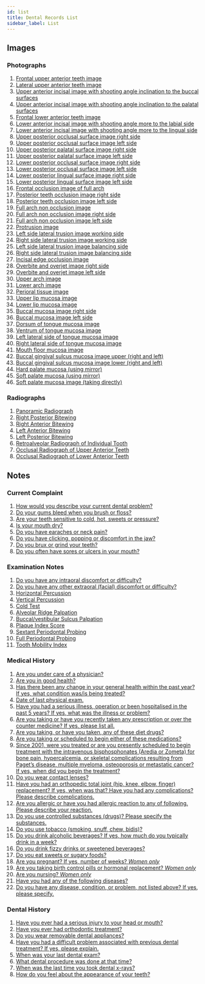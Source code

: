 ```yaml
---
id: list
title: Dental Records List
sidebar_label: List
---
```


## Images

### Photographs

1. [Frontal upper anterior teeth image](/docs/medical/records/photography#frontal-upper-anterior-teeth-image)
1. [Lateral upper anterior teeth image](/docs/medical/records/photography#lateral-upper-anterior-teeth-image)
1. [Upper anterior incisal image with shooting angle inclination to the buccal surfaces](/docs/medical/records/photography#upper-anterior-incisal-image-with-shooting-angle-inclination-to-the-buccal-surfaces)
1. [Upper anterior incisal image with shooting angle inclination to the palatal surfaces](/docs/medical/records/photography#upper-anterior-incisal-image-with-shooting-angle-inclination-to-the-palatal-surfaces)
1. [Frontal lower anterior teeth image](/docs/medical/records/photography#frontal-lower-anterior-teeth-image)
1. [Lower anterior incisal image with shooting angle more to the labial side](/docs/medical/records/photography#lower-anterior-incisal-image-with-shooting-angle-more-to-the-labial-side)
1. [Lower anterior incisal image with shooting angle more to the lingual side](/docs/medical/records/photography#lower-anterior-incisal-image-with-shooting-angle-more-to-the-lingual-side)
1. [Upper posterior occlusal surface image right side](/docs/medical/records/photography#upper-posterior-occlusal-surface-image-right-side)
1. [Upper posterior occlusal surface image left side](/docs/medical/records/photography#upper-posterior-occlusal-surface-image-left-side)
1. [Upper posterior palatal surface image right side](/docs/medical/records/photography#upper-posterior-palatal-surface-image-right-side)
1. [Upper posterior palatal surface image left side](/docs/medical/records/photography#upper-posterior-palatal-surface-image-left-side)
1. [Lower posterior occlusal surface image right side](/docs/medical/records/photography#lower-posterior-occlusal-surface-image-right-side)
1. [Lower posterior occlusal surface image left side](/docs/medical/records/photography#lower-posterior-occlusal-surface-image-left-side)
1. [Lower posterior lingual surface image right side](/docs/medical/records/photography#lower-posterior-lingual-surface-image-right-side)
1. [Lower posterior lingual surface image left side](/docs/medical/records/photography#lower-posterior-lingual-surface-image-left-side)
1. [Frontal occlusion image of full arch](/docs/medical/records/photography#frontal-occlusion-image-of-full-arch)
1. [Posterior teeth occlusion image right side](/docs/medical/records/photography#posterior-teeth-occlusion-image-right-side)
1. [Posterior teeth occlusion image left side](/docs/medical/records/photography#posterior-teeth-occlusion-image-left-side)
1. [Full arch non occlusion image](/docs/medical/records/photography#full-arch-non-occlusion-image)
1. [Full arch non occlusion image right side](/docs/medical/records/photography#full-arch-non-occlusion-image-right-side)
1. [Full arch non occlusion image left side](/docs/medical/records/photography#full-arch-non-occlusion-image-left-side)
1. [Protrusion image](/docs/medical/records/photography#protrusion-image)
1. [Left side lateral trusion image working side](/docs/medical/records/photography#left-side-lateral-trusion-image-working-side)
1. [Right side lateral trusion image working side](/docs/medical/records/photography#right-side-lateral-trusion-image-working-side)
1. [Left side lateral trusion image balancing side](/docs/medical/records/photography#left-side-lateral-trusion-image-balancing-side)
1. [Right side lateral trusion image balancing side](/docs/medical/records/photography#right-side-lateral-trusion-image-balancing-side)
1. [Incisal edge occlusion image](/docs/medical/records/photography#incisal-edge-occlusion-image)
1. [Overbite and overjet image right side](/docs/medical/records/photography#overbite-and-overjet-image-right-side)
1. [Overbite and overjet image left side](/docs/medical/records/photography#overbite-and-overjet-image-left-side)
1. [Upper arch image](/docs/medical/records/photography#upper-arch-image)
1. [Lower arch image](/docs/medical/records/photography#lower-arch-image)
1. [Perioral tissue image](/docs/medical/records/photography#perioral-tissue-image)
1. [Upper lip mucosa image](/docs/medical/records/photography#upper-lip-mucosa-image)
1. [Lower lip mucosa image](/docs/medical/records/photography#lower-lip-mucosa-image)
1. [Buccal mucosa image right side](/docs/medical/records/photography#buccal-mucosa-image-right-side)
1. [Buccal mucosa image left side](/docs/medical/records/photography#buccal-mucosa-image-left-side)
1. [Dorsum of tongue mucosa image](/docs/medical/records/photography#dorsum-of-tongue-mucosa-image)
1. [Ventrum of tongue mucosa image](/docs/medical/records/photography#ventrum-of-tongue-mucosa-image)
1. [Left lateral side of tongue mucosa image](/docs/medical/records/photography#left-lateral-side-of-tongue-mucosa-image)
1. [Right lateral side of tongue mucosa image](/docs/medical/records/photography#right-lateral-side-of-tongue-mucosa-image)
1. [Mouth floor mucosa image](/docs/medical/records/photography#mouth-floor-mucosa-image)
1. [Buccal gingival sulcus mucosa image upper (right and left)](/docs/medical/records/photography#buccal-gingival-sulcus-mucosa-image-upper-right-and-left)
1. [Buccal gingival sulcus mucosa image lower (right and left)](/docs/medical/records/photography#buccal-gingival-sulcus-mucosa-image-lower-right-and-left)
1. [Hard palate mucosa (using mirror)](/docs/medical/records/photography#hard-palate-mucosa-using-mirror)
1. [Soft palate mucosa (using mirror)](/docs/medical/records/photography#soft-palate-mucosa-using-mirror)
1. [Soft palate mucosa image (taking directly)](/docs/medical/records/photography#soft-palate-mucosa-image-taking-directly)


### Radiographs

1. [Panoramic Radiograph](/docs/medical/records/radiography#panoramic-radiograph)
1. [Right Posterior Bitewing](/docs/medical/records/radiography#right-posterior-bitewing)
1. [Right Anterior Bitewing](/docs/medical/records/radiography#right-anterior-bitewing)
1. [Left Anterior Bitewing](/docs/medical/records/radiography#left-anterior-bitewing)
1. [Left Posterior Bitewing](/docs/medical/records/radiography#left-posterior-bitewing)
1. [Retroalveolar Radiograph of Individual Tooth](/docs/medical/records/radiography#retroalveolar-radiograph-of-individual-tooth)
1. [Occlusal Radiograph of Upper Anterior Teeth](/docs/medical/records/radiography#occlusal-radiograph-of-upper-anterior-teeth)
1. [Occlusal Radiograph of Lower Anterior Teeth](/docs/medical/records/radiography#occlusal-radiograph-of-lower-anterior-teeth)

## Notes

### Current Complaint

1. [How would you describe your current dental problem?]()
1. [Do your gums bleed when you brush or floss?]()
1. [Are your teeth sensitive to cold, hot, sweets or pressure?]()
1. [Is your mouth dry?]()
1. [Do you have earaches or neck pain?]()
1. [Do you have clicking, popping or discomfort in the jaw?]()
1. [Do you brux or grind your teeth?]()
1. [Do you often have sores or ulcers in your mouth?]()

### Examination Notes

1. [Do you have any intraoral discomfort or difficulty?](/docs/medical/records/examination#do-you-have-any-intraoral-discomfort-or-difficulty)
2. [Do you have any other extraoral (facial) discomfort or difficulty?](/docs/medical/records/examination#do-you-have-any-other-extraoral-facial-discomfort-or-difficulty)
3. [Horizontal Percussion](/docs/medical/records/examination#horizontal-percussion)
4. [Vertical Percussion](/docs/medical/records/examination#vertical-percussion)
5. [Cold Test](/docs/medical/records/examination#cold-test)
6. [Alveolar Ridge Palpation](/docs/medical/records/examination#alveolar-ridge-palpation)
7. [Buccal/vestibular Sulcus Palpation](/docs/medical/records/examination#alveolar-ridge-palpation)
8. [Plaque Index Score](/docs/medical/records/examination#plaque-index-score)
9. [Sextant Periodontal Probing](/docs/medical/records/examination#sextant-periodontal-probing)
10. [Full Periodontal Probing](/docs/medical/records/examination#full-periodontal-probing)
11. [Tooth Mobility Index](/docs/medical/records/examination#tooth-mobility-index)

### Medical History

1. [Are you under care of a physician?](/docs/medical/records/anamnesis#1-are-you-under-care-of-a-physician)
1. [Are you in good health?](/docs/medical/records/anamnesis#2-are-you-in-good-health)
1. [Has there been any change in your general health within the past year? If yes, what condition was/is being treated?](/docs/medical/records/anamnesis#3-has-there-been-any-change-in-your-general-health-within-the-past-year-if-yes-what-condition-wasis-being-treated)
1. [Date of last physical exam.](/docs/medical/records/anamnesis#4-date-of-last-physical-exam)
1. [Have you had a serious illness, operation or been hospitalised in the past 5 years? If yes, what was the illness or problem?](/docs/medical/records/anamnesis#5-have-you-had-a-serious-illness-operation-or-been-hospitalised-in-the-past-5-years-if-yes-what-was-the-illness-or-problem)
1. [Are you taking or have you recently taken any prescription or over the counter medicine? If yes, please list all.](/docs/medical/records/anamnesis#6-are-you-taking-or-have-you-recently-taken-any-prescription-or-over-the-counter-medicine-if-yes-please-list-all-including-vitamins-natural-or-herbal-preparations-andor-diet-supplements)
1. [Are you taking, or have you taken, any of these diet drugs?](/docs/medical/records/anamnesis#7-are-you-taking-or-have-you-taken-any-of-these-diet-drugs)
1. [Are you taking or scheduled to begin either of these medications?](/docs/medical/records/anamnesis#8-are-you-taking-or-scheduled-to-begin-either-of-these-medications)
1. [Since 2001, were you treated or are you presently scheduled to begin treatment with the intravenous bisphosphonates (Aredia or Zometa) for bone pain, hypercalcemia, or skeletal complications resulting from Paget’s disease, multiple myeloma, osteoporosis or metastatic cancer? If yes, when did you begin the treatment?](/docs/medical/records/anamnesis#9-since-2001-were-you-treated-or-are-you-presently-scheduled-to-begin-treatment-with-the-intravenous-bisphosphonates-aredia-or-zometa-for-bone-pain-hypercalcemia-or-skeletal-complications-resulting-from-pagets-disease-multiple-myeloma-osteoporosis-or-metastatic-cancer-if-yes-when-did-you-begin-the-treatment)
1. [Do you wear contact lenses?](/docs/medical/records/anamnesis#10-do-you-wear-contact-lenses)
1. [Have you had an orthopedic total joint (hip, knee, elbow, finger) replacement? If yes, when was that? Have you had any complications? Please describe complications.](/docs/medical/records/anamnesis#11-have-you-had-an-orthopedic-total-joint-hip-knee-elbow-finger-replacement-if-yes-when-was-that-have-you-had-any-complications-please-describe-complications)
1. [Are you allergic or have you had allergic reaction to any of following. Please describe your reaction.](/docs/medical/records/anamnesis#12-are-you-allergic-or-have-you-had-allergic-reaction-to-any-of-following-please-describe-your-reaction)
1. [Do you use controlled substances (drugs)? Please specify the substances.](/docs/medical/records/anamnesis#13-do-you-use-controlled-substances-drugs-please-specify-the-substances)
1. [Do you use tobacco (smoking, snuff, chew, bidis)?](/docs/medical/records/anamnesis#14-do-you-use-tobacco-smoking-snuff-chew-bidis)
1. [Do you drink alcoholic beverages? If yes, how much do you typically drink in a week?](/docs/medical/records/anamnesis#15-do-you-drink-alcoholic-beverages-if-yes-how-much-do-you-typically-drink-in-a-week)
1. [Do you drink fizzy drinks or sweetened beverages?](/docs/medical/records/anamnesis#16-do-you-drink-fizzy-drinks-or-sweetened-beverages)
1. [Do you eat sweets or sugary foods?](/docs/medical/records/anamnesis#17-do-you-eat-sweets-or-sugary-foods)
1. [Are you pregnant? If yes, number of weeks? *Women only*](/docs/medical/records/anamnesis#18-are-you-pregnant-if-yes-number-of-weeks-women-only)
1. [Are you taking birth control pills or hormonal replacement? *Women only*](/docs/medical/records/anamnesis#19-are-you-taking-birth-control-pills-or-hormonal-replacement-women-only)
1. [Are you nursing? *Women only*](/docs/medical/records/anamnesis#20-are-you-nursing-women-only)
1. [Have you had any of the following diseases?](/docs/medical/records/anamnesis#21-have-you-had-any-of-the-following-diseases)
1. [Do you have any disease, condition, or problem, not listed above? If yes, please specify.](/docs/medical/records/anamnesis#22-do-you-have-any-disease-condition-or-problem-not-listed-above-if-yes-please-specify)

### Dental History

1. [Have you ever had a serious injury to your head or mouth?]()
2. [Have you ever had orthodontic treatment?]()
3. [Do you wear removable dental appliances?]()
4. [Have you had a difficult problem associated with previous dental treatment? If yes, please explain.]()
5. [When was your last dental exam?]()
6. [What dental procedure was done at that time?]()
7. [When was the last time you took dental x-rays?]()
8. [How do you feel about the appearance of your teeth?]()
